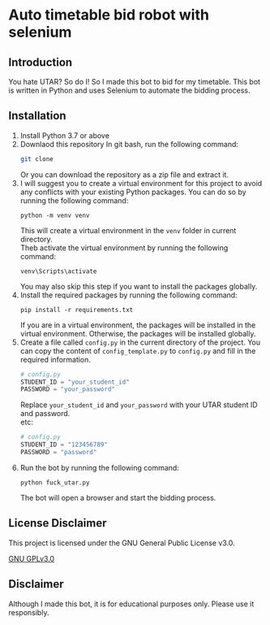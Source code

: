# Auto timetable bid robot with selenium

## Introduction
You hate UTAR? So do I! So I made this bot to bid for my timetable. This bot is written in Python and uses Selenium to automate the bidding process.

## Installation
1. Install Python 3.7 or above
2. Downlaod this repository
   In git bash, run the following command:
    ```bash
    git clone
    ```
    Or you can download the repository as a zip file and extract it.
2. I will suggest you to create a virtual environment for this project to avoid any conflicts with your existing Python packages. You can do so by running the following command:
    ```console
    python -m venv venv
    ```
    This will create a virtual environment in the `venv` folder in current directory.  
    Theb activate the virtual environment by running the following command:
    ```console
    venv\Scripts\activate
    ```
    You may also skip this step if you want to install the packages globally.
4. Install the required packages by running the following command:
    ```console
    pip install -r requirements.txt
    ```
    If you are in a virtual environment, the packages will be installed in the virtual environment. Otherwise, the packages will be installed globally.
5. Create a file called `config.py` in the current directory of the project. You can copy the content of `config_template.py` to `config.py` and fill in the required information.
    ```python
    # config.py
    STUDENT_ID = "your_student_id"
    PASSWORD = "your_password"
    ```
    Replace `your_student_id` and `your_password` with your UTAR student ID and password.  
    etc:
    ```python
    # config.py
    STUDENT_ID = "123456789"
    PASSWORD = "password"
    ```
6. Run the bot by running the following command:
    ```console
    python fuck_utar.py
    ```
    The bot will open a browser and start the bidding process.

## License Disclaimer

This project is licensed under the GNU General Public License v3.0. 

[GNU GPLv3.0](https://choosealicense.com/licenses/gpl-3.0)

## Disclaimer
Although I made this bot, it is for educational purposes only. Please use it responsibly.